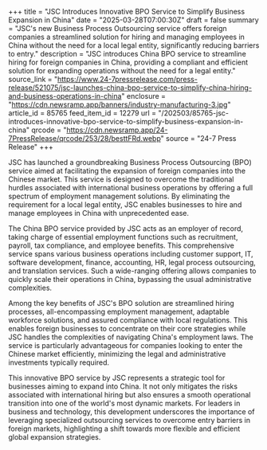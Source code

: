 +++
title = "JSC Introduces Innovative BPO Service to Simplify Business Expansion in China"
date = "2025-03-28T07:00:30Z"
draft = false
summary = "JSC's new Business Process Outsourcing service offers foreign companies a streamlined solution for hiring and managing employees in China without the need for a local legal entity, significantly reducing barriers to entry."
description = "JSC introduces China BPO service to streamline hiring for foreign companies in China, providing a compliant and efficient solution for expanding operations without the need for a legal entity."
source_link = "https://www.24-7pressrelease.com/press-release/521075/jsc-launches-china-bpo-service-to-simplify-china-hiring-and-business-operations-in-china"
enclosure = "https://cdn.newsramp.app/banners/industry-manufacturing-3.jpg"
article_id = 85765
feed_item_id = 12279
url = "/202503/85765-jsc-introduces-innovative-bpo-service-to-simplify-business-expansion-in-china"
qrcode = "https://cdn.newsramp.app/24-7PressRelease/qrcode/253/28/besttFRd.webp"
source = "24-7 Press Release"
+++

<p>JSC has launched a groundbreaking Business Process Outsourcing (BPO) service aimed at facilitating the expansion of foreign companies into the Chinese market. This service is designed to overcome the traditional hurdles associated with international business operations by offering a full spectrum of employment management solutions. By eliminating the requirement for a local legal entity, JSC enables businesses to hire and manage employees in China with unprecedented ease.</p><p>The China BPO service provided by JSC acts as an employer of record, taking charge of essential employment functions such as recruitment, payroll, tax compliance, and employee benefits. This comprehensive service spans various business operations including customer support, IT, software development, finance, accounting, HR, legal process outsourcing, and translation services. Such a wide-ranging offering allows companies to quickly scale their operations in China, bypassing the usual administrative complexities.</p><p>Among the key benefits of JSC's BPO solution are streamlined hiring processes, all-encompassing employment management, adaptable workforce solutions, and assured compliance with local regulations. This enables foreign businesses to concentrate on their core strategies while JSC handles the complexities of navigating China's employment laws. The service is particularly advantageous for companies looking to enter the Chinese market efficiently, minimizing the legal and administrative investments typically required.</p><p>This innovative BPO service by JSC represents a strategic tool for businesses aiming to expand into China. It not only mitigates the risks associated with international hiring but also ensures a smooth operational transition into one of the world's most dynamic markets. For leaders in business and technology, this development underscores the importance of leveraging specialized outsourcing services to overcome entry barriers in foreign markets, highlighting a shift towards more flexible and efficient global expansion strategies.</p>